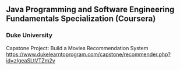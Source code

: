 ## Java Programming and Software Engineering Fundamentals Specialization (Coursera)
### Duke University

Capstone Project: Build a Movies Recommendation System
https://www.dukelearntoprogram.com/capstone/recommender.php?id=zIgeaSLtVTZm2v
